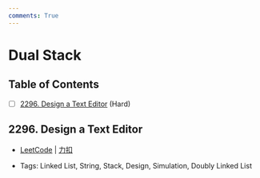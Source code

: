 ```yaml
---
comments: True
---
```


# Dual Stack

## Table of Contents

- [ ] [2296. Design a Text Editor](#2296-design-a-text-editor) (Hard)


## 2296. Design a Text Editor

-    [LeetCode](https://leetcode.com/problems/design-a-text-editor/) | [力扣](https://leetcode.cn/problems/design-a-text-editor/)

-   Tags: Linked List, String, Stack, Design, Simulation, Doubly Linked List



